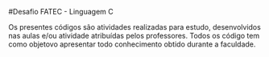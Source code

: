 #Desafio FATEC - Linguagem C

Os presentes códigos são atividades realizadas para estudo, desenvolvidos nas aulas e/ou atividade atribuídas pelos professores. Todos os código tem como objetovo apresentar todo conhecimento obtido durante a faculdade.
